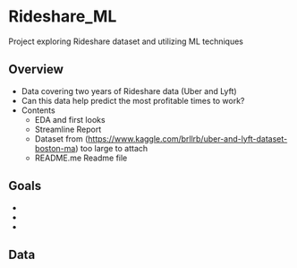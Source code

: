 # Rideshare_ML
Project exploring Rideshare dataset and utilizing ML techniques


## Overview
* Data covering two years of Rideshare data (Uber and Lyft)
* Can this data help predict the most profitable times to work?
* Contents
  * EDA and first looks
  * Streamline Report
  * Dataset from (https://www.kaggle.com/brllrb/uber-and-lyft-dataset-boston-ma) too large to attach
  * README.me Readme file
  
## Goals
  *
  *
  *

## Data
